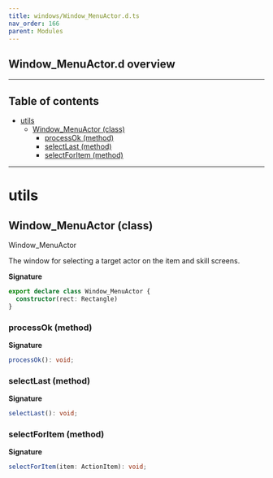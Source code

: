 ```yaml
---
title: windows/Window_MenuActor.d.ts
nav_order: 166
parent: Modules
---
```


## Window_MenuActor.d overview

---

<h2 class="text-delta">Table of contents</h2>

- [utils](#utils)
  - [Window_MenuActor (class)](#window_menuactor-class)
    - [processOk (method)](#processok-method)
    - [selectLast (method)](#selectlast-method)
    - [selectForItem (method)](#selectforitem-method)

---

# utils

## Window_MenuActor (class)

Window_MenuActor

The window for selecting a target actor on the item and skill screens.

**Signature**

```ts
export declare class Window_MenuActor {
  constructor(rect: Rectangle)
}
```

### processOk (method)

**Signature**

```ts
processOk(): void;
```

### selectLast (method)

**Signature**

```ts
selectLast(): void;
```

### selectForItem (method)

**Signature**

```ts
selectForItem(item: ActionItem): void;
```
